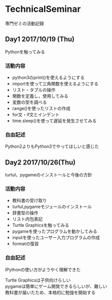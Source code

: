 # TechnicalSeminar
専門ゼミの活動記録

## Day1 2017/10/19 (Thu)
Pythonを触ってみる
### 活動内容
- python3のprint()を使えるようにする
- importを使って三角関数を使えるようにする
- リスト・タプルの操作
- 関数を定義し，使用してみる
- 変数の型を調べる
- range()を使ったリストの作成
- for文・if文とインデント
- time.sleep()を使って遅延を発生させてみる

### 自由記述
Python2よりもPython3でやってほしいと感じた

## Day2 2017/10/26(Thu)
turtul，pygameのインストールと今後の方針
### 活動内容
- 教科書の受け取り
- turtul,pygameモジュールのインストール
- 辞書型の操作
- リスト内包表記
- Turtle Graphicsを触ってみる
- pygameを使ったプログラムを動かしてみる
- inputを使ったユーザー入力プログラムの作成
- formatの復習

### 自由記述
IPythonの使い方がようやく理解できた  

Turtle Graphicsは子供向けらしい  
pygameは簡単にゲーム開発できるらしいが、難しい  
教科書が届いたため、本格的に勉強を開始する  

